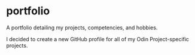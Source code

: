 # portfolio
A portfolio detailing my projects, competencies, and hobbies.

I decided to create a new GitHub profile for all of my Odin Project-specific projects.